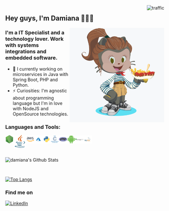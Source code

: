 <img align="right" alt="traffic" src="https://pv-badge.herokuapp.com/total.svg?repo_id=damiana-damiana"/>

## Hey guys, I'm Damiana 👩🏽‍💻

<img align="right" width="300" alt="octocat" src="https://github.com/damiana/damiana/raw/master/octocat.png" />

### I'm a IT Specialist and a technology lover. Work with systems integrations and embedded software.

- 📝 I currently working on microservices in Java with Spring Boot, PHP and Python.
- ⚡ Curiosities: I'm agnostic about programming language but I'm in love with NodeJS and OpenSource technologies.


### Languages and Tools:
<img align="left" alt="node" width="26px" src="https://raw.githubusercontent.com/github/explore/80688e429a7d4ef2fca1e82350fe8e3517d3494d/topics/nodejs/nodejs.png" />
<img align="left" alt="java" width="40px" src="https://raw.githubusercontent.com/github/explore/80688e429a7d4ef2fca1e82350fe8e3517d3494d/topics/java/java.png" />
<img align="left" alt="aws" width="26px" src="https://raw.githubusercontent.com/github/explore/80688e429a7d4ef2fca1e82350fe8e3517d3494d/topics/aws/aws.png" />
<img align="left" alt="azure" width="26px" src="https://raw.githubusercontent.com/github/explore/80688e429a7d4ef2fca1e82350fe8e3517d3494d/topics/azure/azure.png"/>
<img align="left" alt="python" width="26px" src="https://raw.githubusercontent.com/github/explore/80688e429a7d4ef2fca1e82350fe8e3517d3494d/topics/python/python.png" />
<img align="left" alt="cplusplus" width="26px" src="https://raw.githubusercontent.com/github/explore/80688e429a7d4ef2fca1e82350fe8e3517d3494d/topics/c/c.png" />
<img align="left" alt="php" width="26px" src="https://raw.githubusercontent.com/github/explore/80688e429a7d4ef2fca1e82350fe8e3517d3494d/topics/php/php.png" />

<img align="left" alt="android" width="26px" src="https://raw.githubusercontent.com/github/explore/80688e429a7d4ef2fca1e82350fe8e3517d3494d/topics/android/android.png" />


<img align="left" alt="mongo" width="26px" src="https://raw.githubusercontent.com/github/explore/80688e429a7d4ef2fca1e82350fe8e3517d3494d/topics/mongodb/mongodb.png" />

<img align="left" alt="mysql" width="26px" src="https://raw.githubusercontent.com/github/explore/80688e429a7d4ef2fca1e82350fe8e3517d3494d/topics/mysql/mysql.png" />

<br/><br/><br/><br/>
<img align="center" alt="damiana's Github Stats" src="https://github-readme-stats.vercel.app/api?username=damiana&show_icons=true&hide_border=true&count_private=true&theme=dracula" />

<br />

[![Top Langs](https://github-readme-stats.vercel.app/api/top-langs/?username=damiana&hide=html&theme=dracula&layout=compact)](https://github.com/anuraghazra/github-readme-stats)

### Find me on

<a href="https://www.linkedin.com/in/damianacosta"><img src="https://img.shields.io/badge/LinkedIn--_.svg?style=social&logo=linkedin" alt="LinkedIn"></a>
